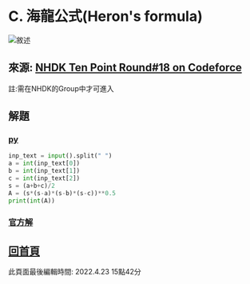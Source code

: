 # C. 海龍公式(Heron's formula)

![敘述](https://i.imgur.com/htmMkSp.png)

## 來源: [NHDK Ten Point Round#18 on Codeforce](https://codeforces.com/group/H0qY3QmnOW/contest/376399/problem/C)

註:需在NHDK的Group中才可進入

## 解題

### [py](main.py)

```py
inp_text = input().split(" ")
a = int(inp_text[0])
b = int(inp_text[1])
c = int(inp_text[2])
s = (a+b+c)/2
A = (s*(s-a)*(s-b)*(s-c))**0.5
print(int(A))
```

### [官方解](https://youtu.be/tsBYXXV5Pgs?t=319)

## [回首頁](https://henryleecode23.github.io/solve_record/)

此頁面最後編輯時間: 2022.4.23 15點42分
